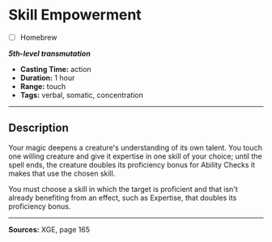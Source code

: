# Skill Empowerment
- [ ] Homebrew

***5th-level transmutation***
- **Casting Time:** action
- **Duration:** 1 hour
- **Range:** touch
- **Tags:** verbal, somatic, concentration

---

## Description
Your magic deepens a creature's understanding of its own talent.
You touch one willing creature and give it expertise in one skill of your choice; until the spell ends, the creature doubles its proficiency bonus for Ability Checks it makes that use the chosen skill.

You must choose a skill in which the target is proficient and that isn't already benefiting from an effect, such as Expertise, that doubles its proficiency bonus.

---

**Sources:** XGE, page 165
